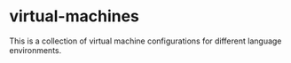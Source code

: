# virtual-machines
This is a collection of virtual machine configurations for different language environments.
